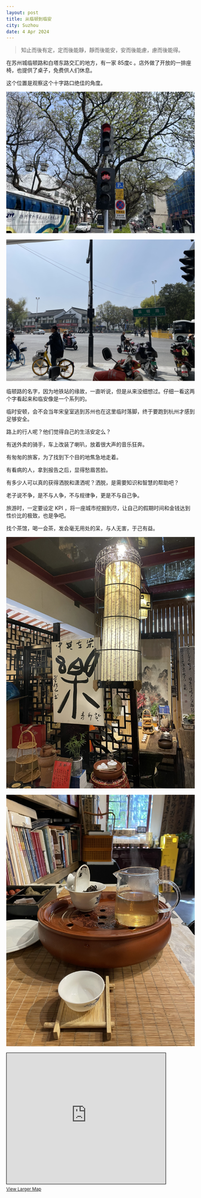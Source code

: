 ```yaml
---
layout: post
title: 从临顿到临安
city: Suzhou
date: 4 Apr 2024
---
```


> 知止而後有定，定而後能靜，靜而後能安，安而後能慮，慮而後能得。

在苏州城临顿路和白塔东路交汇的地方，有一家 85度c 。店外做了开放的一排座椅，也提供了桌子，免费供人们休息。

这个位置是观察这个十字路口绝佳的角度。

![IMG_4580.jpg](/photos/IMG_4580.JPG)

![IMG_4581.jpg](/photos/IMG_4581.JPG)

临顿路的名字，因为地铁站的缘故，一直听说，但是从来没细想过。仔细一看这两个字看起来和临安像是一个系列的。

临时安顿，会不会当年宋皇室逃到苏州也在这里临时落脚，终于要跑到杭州才感到足够安全。

路上的行人呢？他们觉得自己的生活安定么？

有送外卖的骑手，车上改装了喇叭，放着很大声的音乐狂奔。

有匆匆的旅客，为了找到下个目的地焦急地走着。

有看病的人，拿到报告之后，显得愁眉苦脸。

有多少人可以真的获得洒脱和潇洒呢？洒脱，是需要知识和智慧的帮助吧？

老子说不争，是不与人争，不与规律争，更是不与自己争。

旅游时，一定要设定 KPI ，将一座城市挖掘到尽，让自己的假期时间和金钱达到性价比的极致，也是争吧。

找个茶馆，喝一会茶，发会毫无用处的呆，与人无害，于己有益。

![IMG_4563.jpg](/photos/IMG_4563.JPG)

![IMG_4568.jpg](/photos/IMG_4568.JPG)

<iframe width="425" height="350" src="https://www.openstreetmap.org/export/embed.html?bbox=120.6221178174019%2C31.319419338118816%2C120.62565833330156%2C31.321515913531506&amp;layer=mapnik" style="border: 1px solid black"></iframe><br/><small><a href="https://www.openstreetmap.org/#map=19/31.32047/120.62389&amp;layers=N">View Larger Map</a></small>
